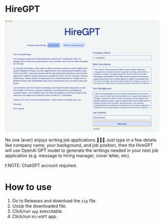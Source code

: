 # HireGPT

![screenshot](assets/screenshot.png)

No one (ever) enjoys writing job applications 🙅🏻‍♂️ Just type in a few details like company name, your background, and job position, then the HireGPT will use OpenAI GPT model to generate the writings needed in your next job application (e.g. message to hiring manager, cover letter, etc).

❗️ NOTE: ChatGPT account required.

# How to use

1. Go to Releases and download the `zip` file.
2. Unzip the downloaded file.
3. Click/run `app` executable.
4. Click/run `HireGPT` app.